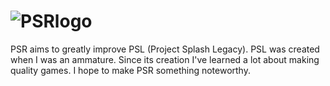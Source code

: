 # ![PSRlogo](https://user-images.githubusercontent.com/88814878/235764165-d9a2ac59-1f6d-4cd9-b0a2-594f643c8aba.svg)
PSR aims to greatly improve PSL (Project Splash Legacy). PSL was created when I was an ammature. Since its creation I've learned a lot about making quality games. I hope to make PSR something noteworthy.
